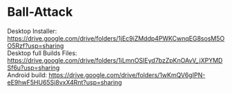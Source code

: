 # Ball-Attack  
Desktop Installer: https://drive.google.com/drive/folders/1jEc9iZMddp4PWKCwnqEG8sosM5OO5Rzf?usp=sharing  
Desktop full Builds Files: https://drive.google.com/drive/folders/1iLmnOSIEyd7bzZpKnOAvV_jXPYMDSf6u?usp=sharing  
Android build: https://drive.google.com/drive/folders/1wKmQV6gIPN-eE9hwF5HU65Si8vxX4Rnt?usp=sharing  
